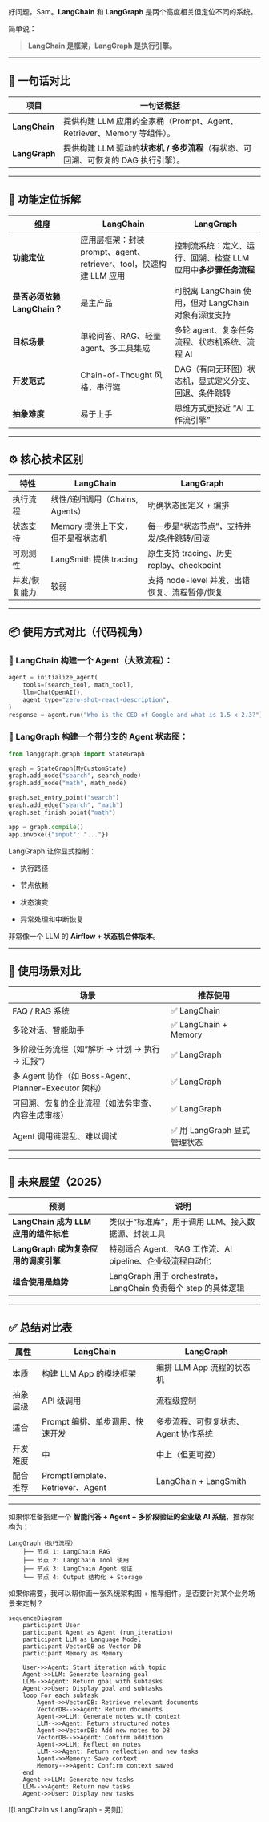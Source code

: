 好问题，Sam。**LangChain** 和 **LangGraph** 是两个高度相关但定位不同的系统。

简单说：

> **LangChain 是框架，LangGraph 是执行引擎。**

---

## 🧠 一句话对比

|项目|一句话概括|
|---|---|
|**LangChain**|提供构建 LLM 应用的全家桶（Prompt、Agent、Retriever、Memory 等组件）。|
|**LangGraph**|提供构建 LLM 驱动的**状态机 / 多步流程**（有状态、可回溯、可恢复的 DAG 执行引擎）。|

---

## 🧩 功能定位拆解

|维度|LangChain|LangGraph|
|---|---|---|
|**功能定位**|应用层框架：封装 prompt、agent、retriever、tool，快速构建 LLM 应用|控制流系统：定义、运行、回溯、检查 LLM 应用中**多步骤任务流程**|
|**是否必须依赖 LangChain？**|是主产品|可脱离 LangChain 使用，但对 LangChain 对象有深度支持|
|**目标场景**|单轮问答、RAG、轻量 agent、多工具集成|多轮 agent、复杂任务流程、状态机系统、流程 AI|
|**开发范式**|Chain-of-Thought 风格，串行链|DAG（有向无环图）状态机，显式定义分支、回退、条件跳转|
|**抽象难度**|易于上手|思维方式更接近 “AI 工作流引擎”|

---

## ⚙️ 核心技术区别

|特性|LangChain|LangGraph|
|---|---|---|
|执行流程|线性/递归调用（Chains, Agents）|明确状态图定义 + 编排|
|状态支持|Memory 提供上下文，但不是强状态机|每一步是“状态节点”，支持并发/条件跳转/回滚|
|可观测性|LangSmith 提供 tracing|原生支持 tracing、历史 replay、checkpoint|
|并发/恢复能力|较弱|支持 node-level 并发、出错恢复、流程暂停/恢复|

---

## 📦 使用方式对比（代码视角）

### 🔹 LangChain 构建一个 Agent（大致流程）：

```python
agent = initialize_agent(
    tools=[search_tool, math_tool],
    llm=ChatOpenAI(),
    agent_type="zero-shot-react-description",
)
response = agent.run("Who is the CEO of Google and what is 1.5 x 2.3?")
```

### 🔹 LangGraph 构建一个带分支的 Agent 状态图：

```python
from langgraph.graph import StateGraph

graph = StateGraph(MyCustomState)
graph.add_node("search", search_node)
graph.add_node("math", math_node)

graph.set_entry_point("search")
graph.add_edge("search", "math")
graph.set_finish_point("math")

app = graph.compile()
app.invoke({"input": "..."})
```

LangGraph 让你显式控制：

- 执行路径
    
- 节点依赖
    
- 状态演变
    
- 异常处理和中断恢复
    

非常像一个 LLM 的 **Airflow + 状态机合体版本**。

---

## 🤖 使用场景对比

|场景|推荐使用|
|---|---|
|FAQ / RAG 系统|✅ LangChain|
|多轮对话、智能助手|✅ LangChain + Memory|
|多阶段任务流程（如“解析 → 计划 → 执行 → 汇报”）|✅ LangGraph|
|多 Agent 协作（如 Boss-Agent、Planner-Executor 架构）|✅ LangGraph|
|可回溯、恢复的企业流程（如法务审查、内容生成审核）|✅ LangGraph|
|Agent 调用链混乱、难以调试|✅ 用 LangGraph 显式管理状态|

---

## 🔮 未来展望（2025）

|预测|说明|
|---|---|
|**LangChain 成为 LLM 应用的组件标准**|类似于“标准库”，用于调用 LLM、接入数据源、封装工具|
|**LangGraph 成为复杂应用的调度引擎**|特别适合 Agent、RAG 工作流、AI pipeline、企业级流程自动化|
|**组合使用是趋势**|LangGraph 用于 orchestrate，LangChain 负责每个 step 的具体逻辑|

---

## ✅ 总结对比表

|属性|LangChain|LangGraph|
|---|---|---|
|本质|构建 LLM App 的模块框架|编排 LLM App 流程的状态机|
|抽象层级|API 级调用|流程级控制|
|适合|Prompt 编排、单步调用、快速开发|多步流程、可恢复状态、Agent 协作系统|
|开发难度|中|中上（但更可控）|
|配合推荐|PromptTemplate、Retriever、Agent|LangChain + LangSmith|

---

如果你准备搭建一个 **智能问答 + Agent + 多阶段验证的企业级 AI 系统**，推荐架构为：

```
LangGraph（执行流程）
    ├── 节点 1: LangChain RAG
    ├── 节点 2: LangChain Tool 使用
    ├── 节点 3: LangChain Agent 验证
    └── 节点 4: Output 结构化 + Storage
```

如果你需要，我可以帮你画一张系统架构图 + 推荐组件。是否要针对某个业务场景来定制？

```mermaid
sequenceDiagram
    participant User
    participant Agent as Agent (run_iteration)
    participant LLM as Language Model
    participant VectorDB as Vector DB
    participant Memory as Memory

    User->>Agent: Start iteration with topic
    Agent->>LLM: Generate learning goal
    LLM-->>Agent: Return goal with subtasks
    Agent->>User: Display goal and subtasks
    loop For each subtask
        Agent->>VectorDB: Retrieve relevant documents
        VectorDB-->>Agent: Return documents
        Agent->>LLM: Generate notes with context
        LLM-->>Agent: Return structured notes
        Agent->>VectorDB: Add new notes to DB
        VectorDB-->>Agent: Confirm addition
        Agent->>LLM: Reflect on notes
        LLM-->>Agent: Return reflection and new tasks
        Agent->>Memory: Save context
        Memory-->>Agent: Confirm context saved
    end
    Agent->>LLM: Generate new tasks
    LLM-->>Agent: Return new tasks
    Agent->>User: Display new tasks

```

[[LangChain vs LangGraph - 另则]]